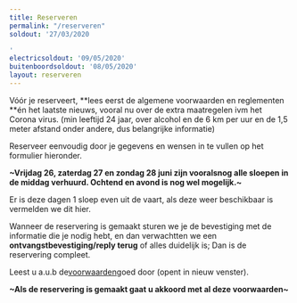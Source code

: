 ```yaml
---
title: Reserveren
permalink: "/reserveren"
soldout: '27/03/2020

'
electricsoldout: '09/05/2020'
buitenboordsoldout: '08/05/2020'
layout: reserveren
---
```


Vóór je reserveert, **lees eerst de algemene voorwaarden en reglementen **én het laatste nieuws, vooral nu over de extra maatregelen ivm het Corona virus. (min leeftijd 24 jaar, over alcohol en de 6 km per uur en de 1,5 meter afstand onder andere, dus belangrijke informatie)

Reserveer eenvoudig door je gegevens en wensen in te vullen op het formulier hieronder. 

**~Vrijdag 26, zaterdag 27 en zondag 28 juni  zijn vooralsnog alle sloepen in de middag verhuurd. Ochtend en avond is nog wel mogelijk.~**

Er is deze dagen 1 sloep even uit de vaart, als deze weer beschikbaar is vermelden we dit hier.

Wanneer de reservering is gemaakt sturen we je de bevestiging met de informatie die je nodig hebt, en dan verwachtten we een **ontvangstbevestiging/reply terug** of alles duidelijk is; Dan is de reservering compleet.

Leest u a.u.b de[voorwaarden](http://descheepsjongens.nl/voorwaarden)goed door (opent in nieuw venster).

**~Als de reservering is gemaakt gaat u akkoord met al deze voorwaarden~**
